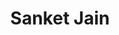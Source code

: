 ---
layout: member
title: "Sanket Jain"
position: M.Tech 2018
type: PostGraduateStudent
organization: Microsoft
nickname:  
handle: 
email: 
profile_link: 
twitter: 
github: 
scholar: 
image: 
cv: 
alum: True
---